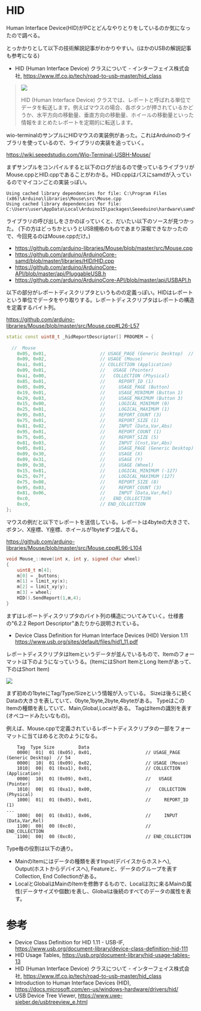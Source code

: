 
# HID
Human Interface Device(HID)がPCとどんなやりとりをしているのか気になったので調べる。

とっかかりとして以下の技術解説記事がわかりやすい。(ほかのUSBの解説記事も参考になる)

- HID (Human Interface Device) クラスについて - インターフェイス株式会社, https://www.itf.co.jp/tech/road-to-usb-master/hid_class

> ![](https://www.itf.co.jp/wordpress/wp-content/uploads/2019/10/hid_geiyou.jpg)
> 
> HID (Human Interface Device) クラスでは、レポートと呼ばれる単位でデータを転送します。例えばマウスの場合、各ボタンが押されているかどうか、水平方向の移動量、垂直方向の移動量、ホイールの移動量といった情報をまとめたレポートを定期的に転送します。

wio-terminalのサンプルにHIDマウスの実装例があった。これはArduinoのライブラリを使っているので、ライブラリの実装を追っていく。

https://wiki.seeedstudio.com/Wio-Terminal-USBH-Mouse/

まずサンプルをコンパイルすると以下のログが出るので使っているライブラリがMouse.cppとHID.cppであることがわかる。HID.cppはパスにsamdが入っているのでマイコンごとの実装っぽい。

```
Using cached library dependencies for file: C:\Program Files (x86)\Arduino\libraries\Mouse\src\Mouse.cpp
Using cached library dependencies for file: C:\Users\user\AppData\Local\Arduino15\packages\Seeeduino\hardware\samd\1.8.3\libraries\HID\HID.cpp
```

ライブラリの呼び出しをさかのぼっていくと、だいたい以下のソースが見つかった。
(下の方はどっちかというとUSB規格のものであまり深堀できなかったので、今回見るのはMouse.cppだけ。)

- https://github.com/arduino-libraries/Mouse/blob/master/src/Mouse.cpp
- https://github.com/arduino/ArduinoCore-samd/blob/master/libraries/HID/HID.cpp
- https://github.com/arduino/ArduinoCore-API/blob/master/api/PluggableUSB.h
- https://github.com/arduino/ArduinoCore-API/blob/master/api/USBAPI.h

以下の部分がレポートディスクリプタというものの定義っぽい。HIDはレポートという単位でデータをやり取りする。レポートディスクリプタはレポートの構造を定義するバイト列。

https://github.com/arduino-libraries/Mouse/blob/master/src/Mouse.cpp#L26-L57
```cpp
static const uint8_t _hidReportDescriptor[] PROGMEM = {
  
  //  Mouse
    0x05, 0x01,                    // USAGE_PAGE (Generic Desktop)  // 54
    0x09, 0x02,                    // USAGE (Mouse)
    0xa1, 0x01,                    // COLLECTION (Application)
    0x09, 0x01,                    //   USAGE (Pointer)
    0xa1, 0x00,                    //   COLLECTION (Physical)
    0x85, 0x01,                    //     REPORT_ID (1)
    0x05, 0x09,                    //     USAGE_PAGE (Button)
    0x19, 0x01,                    //     USAGE_MINIMUM (Button 1)
    0x29, 0x03,                    //     USAGE_MAXIMUM (Button 3)
    0x15, 0x00,                    //     LOGICAL_MINIMUM (0)
    0x25, 0x01,                    //     LOGICAL_MAXIMUM (1)
    0x95, 0x03,                    //     REPORT_COUNT (3)
    0x75, 0x01,                    //     REPORT_SIZE (1)
    0x81, 0x02,                    //     INPUT (Data,Var,Abs)
    0x95, 0x01,                    //     REPORT_COUNT (1)
    0x75, 0x05,                    //     REPORT_SIZE (5)
    0x81, 0x03,                    //     INPUT (Cnst,Var,Abs)
    0x05, 0x01,                    //     USAGE_PAGE (Generic Desktop)
    0x09, 0x30,                    //     USAGE (X)
    0x09, 0x31,                    //     USAGE (Y)
    0x09, 0x38,                    //     USAGE (Wheel)
    0x15, 0x81,                    //     LOGICAL_MINIMUM (-127)
    0x25, 0x7f,                    //     LOGICAL_MAXIMUM (127)
    0x75, 0x08,                    //     REPORT_SIZE (8)
    0x95, 0x03,                    //     REPORT_COUNT (3)
    0x81, 0x06,                    //     INPUT (Data,Var,Rel)
    0xc0,                          //   END_COLLECTION
    0xc0,                          // END_COLLECTION
};
```

マウスの例だと以下でレポートを送信している。レポートは4byteの大きさで、ボタン、X座標、Y座標、ホイールが1byteずつ並んでる。

https://github.com/arduino-libraries/Mouse/blob/master/src/Mouse.cpp#L96-L104
```cpp
void Mouse_::move(int x, int y, signed char wheel)
{
	uint8_t m[4];
	m[0] = _buttons;
	m[1] = limit_xy(x);
	m[2] = limit_xy(y);
	m[3] = wheel;
	HID().SendReport(1,m,4);
}
```

まずはレポートディスクリプタのバイト列の構造についてみていく。仕様書の"6.2.2 Report Descriptor"あたりから説明されている。

- Device Class Definition for Human Interface Devices (HID) Version 1.11
https://www.usb.org/sites/default/files/hid1_11.pdf

レポートディスクリプタはItemというデータが並んでいるもので、Itemのフォーマットは下のようになっていうる。(ItemにはShort ItemとLong Itemがあって、下のはShort Item)

![](https://storage.googleapis.com/zenn-user-upload/e01ca9266c2d-20220610.png)

まず初めの1byteにTag/Type/Sizeという情報が入っている。
Sizeは後ろに続くDataの大きさを表していて、0byte,1byte,2byte,4byteがある。
TypeはこのItemの種類を表していて、Main,Global,Localがある。
TagはItemの識別を表す(オペコードみたいなもの)。

例えば、Mouse.cppで定義されているレポートディスクリプタの一部をフォーマットに当てはめると次のようになる。

```
    Tag  Type Size         Data
    0000|  01|  01 (0x05), 0x01,                    // USAGE_PAGE (Generic Desktop)  // 54
    0000|  10|  01 (0x09), 0x02,                    // USAGE (Mouse)
    1010|  00|  01 (0xa1), 0x01,                    // COLLECTION (Application)
    0000|  10|  01 (0x09), 0x01,                    //   USAGE (Pointer)
    1010|  00|  01 (0xa1), 0x00,                    //   COLLECTION (Physical)
    1000|  01|  01 (0x85), 0x01,                    //     REPORT_ID (1)
...
    1000|  00|  01 (0x81), 0x06,                    //     INPUT (Data,Var,Rel)
    1100|  00|  00 (0xc0),                          //   END_COLLECTION
    1100|  00|  00 (0xc0),                          // END_COLLECTION
```

Type毎の役割は以下の通り。

- MainのItemにはデータの種類を表すInput(デバイスからホストへ), Output(ホストからデバイスへ), Featureと、データのグループを表すCollection, End Collectionがある。
- LocalとGlobalはMainのItemを修飾するもので、Localは次に来るMainの属性(データサイズや個数)を表し、Globalは後続のすべてのデータの属性を表す。

# 参考
- Device Class Definition for HID 1.11 - USB-IF, https://www.usb.org/document-library/device-class-definition-hid-111
- HID Usage Tables, https://usb.org/document-library/hid-usage-tables-13
- HID (Human Interface Device) クラスについて - インターフェイス株式会社, https://www.itf.co.jp/tech/road-to-usb-master/hid_class
- Introduction to Human Interface Devices (HID), https://docs.microsoft.com/en-us/windows-hardware/drivers/hid/
- USB Device Tree Viewer, https://www.uwe-sieber.de/usbtreeview_e.html
